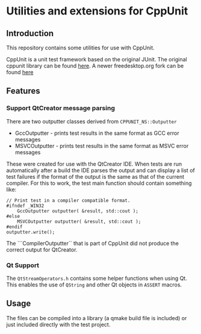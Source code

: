 # Utilities and extensions for CppUnit

## Introduction

This repository contains some utilities for use with CppUnit.


CppUnit is a unit test framework based on the original JUnit. The original cppunit library
can be found [here](https://sourceforge.net/projects/cppunit/ "Sourceforge").
A newer freedesktop.org  fork can be found [here](https://www.freedesktop.org/wiki/Software/cppunit/ "freedesktop.org")

## Features

### Support QtCreator message parsing

There are two outputter classes derived from ```CPPUNIT_NS::Outputter```

* GccOutputter - prints test results in the same format as GCC error messages
* MSVCOutputter - prints test results in the same format as MSVC error messages

These were created for use with the QtCreator IDE. When tests are run automatically after a build
the IDE parses the output and can display a list of test failures if the format of the output is
the same as that of the current compiler. For this to work, the test main function should contain
something like:

```
// Print test in a compiler compatible format.
#ifndef _WIN32
    GccOutputter outputter( &result, std::cout );
#else
    MSVCOutputter outputter( &result, std::cout );
#endif
outputter.write();
```

The ```CompilerOutputter`` that is part of CppUnit did not produce the correct output for QtCreator.


### Qt Support

The ```QtStreamOperators.h``` contains some helper functions when using Qt. This enables the use of ```QString```
and other Qt objects in ```ASSERT``` macros.

## Usage

The files can be compiled into a library (a qmake build file is included) or just included directly with the test project.



